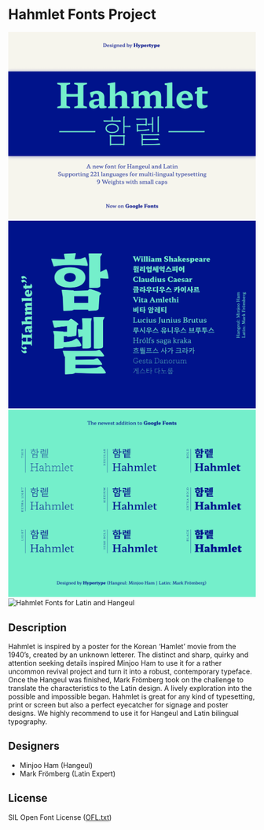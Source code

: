 # Hahmlet Fonts Project

![Hahmlet Fonts for Latin and Hangeul](documentation/Images/Promo%201/HT%20Hahmlet%20Twitter%202.png)
![Hahmlet Fonts for Latin and Hangeul](documentation/Images/Promo%201/HT%20Hahmlet%20Twitter%201.png)
![Hahmlet Fonts for Latin and Hangeul](documentation/Images/Promo%201/HT%20Hahmlet%20Twitter%203.png)
![Hahmlet Fonts for Latin and Hangeul](documentation/Images/Promo%201/HT%20Hahmlet%20Twitter%204.png)
## Description

Hahmlet is inspired by a poster for the Korean ‘Hamlet’ movie from the 1940’s, created by an unknown letterer. The distinct and sharp, quirky and attention seeking details inspired Minjoo Ham to use it for a rather uncommon revival project and turn it into a robust, contemporary typeface. Once the Hangeul was finished, Mark Frömberg took on the challenge to translate the characteristics to the Latin design. A lively exploration into the possible and impossible began. Hahmlet is great for any kind of typesetting, print or screen but also a perfect eyecatcher for signage and poster designs. We highly recommend to use it for Hangeul and Latin bilingual typography.

## Designers

* Minjoo Ham (Hangeul)
* Mark Frömberg (Latin Expert)

## License

SIL Open Font License ([OFL.txt](OFL.txt))
